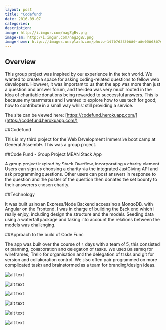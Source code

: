 ```yaml
---
layout: post
title: "Codefund"
date: 2016-09-07
categories:
description:
image: http://i.imgur.com/nagZgBv.png
image-sm: http://i.imgur.com/nagZgBv.png
image-home: https://images.unsplash.com/photo-1470762920880-a8e058686707?ixlib=rb-0.3.5&q=80&fm=jpg&crop=entropy&cs=tinysrgb&s=7ad04dcd45407f39e32f62424b192b86
---
```


## Overview
This group project was inspired by our experience in the tech world. We wanted to create a space for asking coding-related questions to fellow web developers. However, it was important to us that the app was more than just a question and answer forum, and the idea was very much rooted in the idea of charitable donations being rewarded to successful answers. This is because my teammates and I wanted to explore how to use tech for good; how to contribute in a small way whilst still providing a service.


The site can be viewed here: [https://codefund.herokuapp.com/](https://codefund.herokuapp.com/)

##Codefund

This is my third project for the Web Development Immersive boot camp at General Assembly. This was a group project.


##Code Fund - Group Project MEAN Stack App

A group project inspired by Stack Overflow, incorporating a charity element. Users can sign up choosing a charity via the integrated JustGiving API and ask programming questions. Other users can post answers in response to the question and the poster of the question then donates the set bounty to their answerers chosen charity.

##Technology

It was built using an Express/Node Backend accessing a MongoDB, with Angular on the Frontend. I was in charge of building the Back end which I really enjoy, including design the structure and the models. Seeding data using a waterfall package and taking into account the relations between the models was challenging.


##Approach to the build of Code Fund:

The app was built over the course of 4 days with a team of 5, this consisted of planning, collaboration and delegation of tasks. We used Balsamiq for wireframes, Trello for organisation and the delegation of tasks and git for version and collaboration control. We also often pair programmed on more complicated tasks and brainstormed as a team for branding/design ideas.

![alt text](http://i.imgur.com/YVF6yE3.png "Trello")

![alt text](http://i.imgur.com/uHk6mqt.png "Development")

![alt text](http://i.imgur.com/uSSwLbf.png "Languages")

![alt text](http://i.imgur.com/7PJPjBe.png "Questions")

![alt text](http://i.imgur.com/TyboN8j.png "Question")

![alt text](http://i.imgur.com/w6f9C7K.png "Correct Answer")
